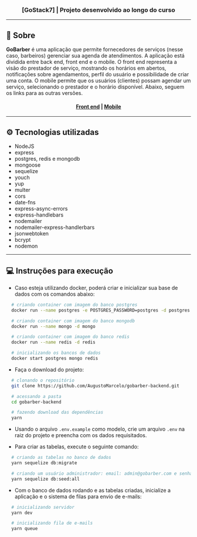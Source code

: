 <h3 align="center">
  [GoStack7] | Projeto desenvolvido ao longo do curso
</h3>

---

## 📑 Sobre

**GoBarber** é uma aplicação que permite fornecedores de serviços (nesse caso, barbeiros) gerenciar sua agenda de atendimentos. A aplicação está dividida entre back end, front end e o mobile. O front end representa a visão do prestador de serviço, mostrando os horários em abertos, notificações sobre agendamentos, perfil do usuário e possibilidade de criar uma conta. O mobile permite que os usuários (clientes) possam agendar um serviço, selecionando o prestador e o horário disponível. Abaixo, seguem os links para as outras versões.

<h4 align="center">
  <a href="https://github.com/AugustoMarcelo/gobarber-frontend">Front end</a> | <a href="https://github.com/AugustoMarcelo/gobarber-mobile">Mobile</a>
</h4>

---

## ⚙ Tecnologias utilizadas

- NodeJS
- express
- postgres, redis e mongodb
- mongoose
- sequelize
- youch
- yup
- multer
- cors
- date-fns
- express-async-errors
- express-handlebars
- nodemailer
- nodemailer-express-handlerbars
- jsonwebtoken
- bcrypt
- nodemon

---

## 💻 Instruções para execução

- Caso esteja utilizando docker, poderá criar e inicializar sua base de dados com os comandos abaixo:
```bash
  # criando container com imagem do banco postgres
  docker run --name postgres -e POSTGRES_PASSWORD=postgres -d postgres

  # criando container com imagem do banco mongodb
  docker run --name mongo -d mongo

  # criando container com imagem do banco redis
  docker run --name redis -d redis

  # inicializando os bancos de dados
  docker start postgres mongo redis
```

- Faça o download do projeto:
```bash
  # clonando o repositório
  git clone https://github.com/AugustoMarcelo/gobarber-backend.git

  # acessando a pasta
  cd gobarber-backend

  # fazendo download das dependências
  yarn
```

- Usando o arquivo `.env.example` como modelo, crie um arquivo `.env` na raiz do projeto e preencha com os dados requisitados.

- Para criar as tabelas, execute o seguinte comando:
```bash
  # criando as tabelas no banco de dados
  yarn sequelize db:migrate

  # criando um usuário administrador: email: admin@gobarber.com e senha: 123456
  yarn sequelize db:seed:all
```

- Com o banco de dados rodando e as tabelas criadas, inicialize a aplicação e o sistema de filas para envio de e-mails:
```bash
  # inicializando servidor
  yarn dev

  # inicializando fila de e-mails
  yarn queue
```
